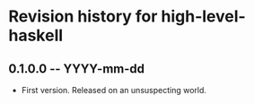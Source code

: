 # Revision history for high-level-haskell

## 0.1.0.0 -- YYYY-mm-dd

* First version. Released on an unsuspecting world.
